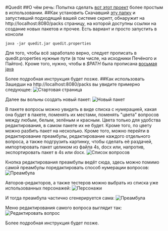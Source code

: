 #Quedit
##О чём речь:
Попытка сделать <a href="https://bitbucket.org/pecheny/chgksuite">вот этот проект</a> более простым в использовании.
##Как установить
Скачавший <a href="https://github.com/shtykh/chgksuite/raw/master/bin/">эту папку</a> и запустивший подходящий вашей системе скрипт, обнаружит на http://localhost:8080/packs страницу, на которой доступны ссылки на создание новых пакетов и прочее.
Есть вариант и просто запустить в консоли 

```
java -jar quedit.jar quedit.properties
```
Для того, чтобы всё заработало верно, следует прописать в quedit.properties нужные пути (в том числе, на исходники Печёного и Пайтон). 
Кроме того, нужно, чтобы в *$PATH* была прописана <a href="http://www.oracle.com/technetwork/java/javase/downloads/jdk8-downloads-2133151.html">восьмая java</a>

Более подробная инструкция будет позже.
##Как использовать
Зашедши на http://localhost:8080/packs вы увидите примерно следующее:
![Стартовая страница](http://imgur.com/jzuyal6)

Далее вы вольны создать новый пакет:
![Новый пакет](http://imgur.com/oxbvcBb)

В пакете вопросы можно увидеть в виде списка с нумерацией, какая она будет в пакете, поменять их местами, поменять "цвета" вопросов между любым, белым, зелёным и красным. Цвета только для удобства редактирования, в самом пакете их не будет. Кроме того, по цвету можно разбить пакет на несколько. Кроме того, можно перейти в редактирование преамбулы, редактирование каждого отдельного вопроса, а также подгрузить картинку, чтобы сделать её раздачей, импортировать пакет целиком из файла 4s, docx или, напротив, экспортировать пакет в 4s или docx.
![Список вопросов](http://i.imgur.com/FFMnaky.png)

Кнопка редактирования преамбулы ведёт сюда, здесь можно помимо самой преамбулы поредактировать способ нумерации вопросов:
![Преамбула](http://imgur.com/RW2z4u4)

Авторов-редакторов, а также тестеров можно выбрать из списка уже использованных персонажей:
![Персонажи](http://imgur.com/2qsnsVg)

И тогда преамбула частично сгенерируется сама:
![Преамбула](http://imgur.com/uKPx3We)

Меню редактирования самого вопроса выглядит так:
![Редактировать вопрос](http://imgur.com/uKPx3We)


Более подробная инструкция будет позже.
